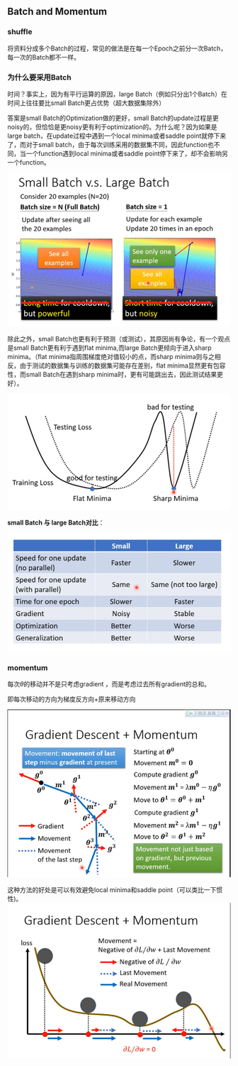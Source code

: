 ## Batch and Momentum

### shuffle

将资料分成多个Batch的过程，常见的做法是在每一个Epoch之前分一次Batch，每一次的Batch都不一样。

### 为什么要采用Batch

时间？事实上，因为有平行运算的原因，large Batch（例如只分出1个Batch）在时间上往往要比small Batch更占优势（超大数据集除外）

答案是small Batch的Optimization做的更好，small Batch的update过程是更noisy的，但恰恰是更noisy更有利于optimization的。为什么呢？因为如果是large batch，在update过程中遇到一个local minima或者saddle point就停下来了，而对于small batch，由于每次训练采用的数据集不同，因此function也不同，当一个function遇到local minima或者saddle point停下来了，却不会影响另一个function。

![batch](image\batch.PNG)

除此之外，small Batch也更有利于预测（或测试），其原因尚有争论，有一个观点是small Batch更有利于遇到flat minima,而large Batch更倾向于进入sharp minima。（flat minima指周围梯度绝对值较小的点，而sharp minima则与之相反，由于测试的数据集与训练的数据集可能存在差别，flat minima显然更有包容性，而small Batch在遇到sharp minima时，更有可能跳出去，因此测试结果更好）。

![good-bad-local](image\good-bad-local.PNG)

**small Batch 与 large Batch对比**：

![s-b对比](image\s-b对比.PNG)

### momentum

每次$\theta$的移动并不是只考虑gradient ，而是考虑过去所有gradient的总和。

即每次移动的方向为梯度反方向+原来移动方向

![mumentum](image\mumentum.PNG)

 这种方法的好处是可以有效避免local minima和saddle point（可以类比一下惯性)。![mu](image\mu.PNG)